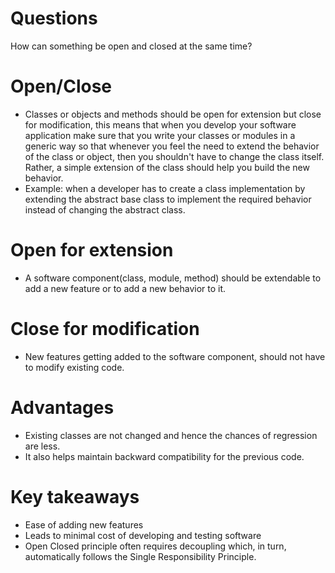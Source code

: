 # Questions
How can something be open and closed at the same time?

# Open/Close
- Classes or objects and methods should be open for extension but close for modification, this means that when you 
develop your software application make sure that you write your classes or modules in a generic way so that whenever 
you feel the need to extend the behavior of the class or object, then you shouldn't have to change the class itself.
Rather, a simple extension of the class should help you build the new behavior.
- Example: when a developer has to create a class implementation by extending the abstract base class to implement 
the required behavior instead of changing the abstract class.

# Open for extension
- A software component(class, module, method) should be extendable to add a new feature or to add a new behavior to it.

# Close for modification
- New features getting added to the software component, should not have to modify existing code.

# Advantages
- Existing classes are not changed and hence the chances of regression are less.
- It also helps maintain backward compatibility for the previous code.

# Key takeaways
- Ease of adding new features
- Leads to minimal cost of developing and testing software
- Open Closed principle often requires decoupling which, in turn, automatically follows the Single Responsibility 
Principle.
